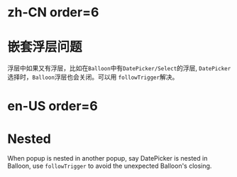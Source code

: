# zh-CN order=6

# 嵌套浮层问题

浮层中如果又有浮层，比如在`Balloon`中有`DatePicker/Select`的浮层, `DatePicker`选择时，`Balloon`浮层也会关闭。可以用 `followTrigger`解决。

# en-US order=6

# Nested

When popup is nested in another popup, say DatePicker is nested in Balloon, use `followTrigger` to avoid the unexpected Balloon's closing.
